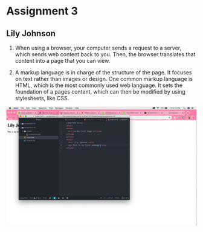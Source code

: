 # Assignment 3
## Lily Johnson


1. When using a browser, your computer sends a request to a server, which sends web content back to you. Then, the browser translates that content into a page that you can view.

2. A markup language is in charge of the structure of the page. It focuses on text rather than images or design. One common markup language is HTML, which is the most commonly used web language. It sets the foundation of a pages content, which can then be modified by using stylesheets, like CSS.

![my screenshot](./images/screenshot.png)
